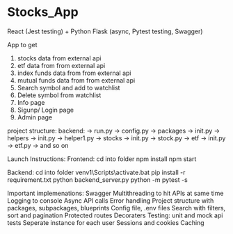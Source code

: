 # Stocks_App
React (Jest testing) + Python Flask (async, Pytest testing, Swagger)

App to get 
1. stocks data from external api
2. etf data from from external api
3. index funds data from from external api
4. mutual funds data from from external api
5. Search symbol and add to watchlist
6. Delete symbol from watchlist
7. Info page
8. Sigunp/ Login page
9. Admin page


project structure:
backend:
    -> run.py
    -> config.py
    -> packages
        -> init.py
        -> helpers
            -> init.py
            -> helper1.py
        -> stocks
            -> init.py
            -> stock.py
        -> etf
            -> init.py
            -> etf.py
        -> and so on 


Launch Instructions:
Frontend:
cd into folder
npm install
npm start

Backend:
cd into folder
venv1\Scripts\activate.bat
pip install -r requirement.txt
python backend_server.py
python -m pytest -s


Important implemenations:
Swagger
Multithreading to hit APIs at same time
Logging to console
Async API calls
Error handling
Project structure with packages, subpackages, blueprints
Config file, .env files
Search with filters, sort and pagination
Protected routes
Decoraters
Testing: unit and mock api tests
Seperate instance for each user
Sessions and cookies
Caching
